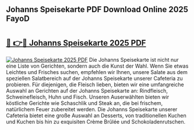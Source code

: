 ## Johanns Speisekarte PDF Download Online 2025 FayoD

# <h2><a href="http://gc7xtz.nevu.top/?p=Johanns+Speisekarte">🔗 👉🔴 Johanns Speisekarte 2025 PDF</a></h2>

[![Johanns Speisekarte 2025 PDF](https://i.imgur.com/dBaPXMq.png)](http://gc7xtz.nevu.top/?p=Johanns+Speisekarte)
Die Johanns Speisekarte ist nicht nur eine Liste von Gerichten, sondern auch die Kunst der Wahl. Wenn Sie etwas Leichtes und Frisches suchen, empfehlen wir Ihnen, unsere Salate aus dem speziellen Salatbereich auf der Johanns Speisekarte unserer Cafeteria zu probieren. Für diejenigen, die Fleisch lieben, bieten wir eine umfangreiche Auswahl an Gerichten auf der Johanns Speisekarte an: Rindfleisch, Schweinefleisch, Huhn und Fisch. Unseren Auserwählten bieten wir köstliche Gerichte wie Schaschlik und Steak an, die bei frischem, natürlichem Feuer zubereitet werden. Die Johanns Speisekarte unserer Cafeteria bietet eine große Auswahl an Desserts, von traditionellen Kuchen und Kuchen bis hin zu exquisiten Crème Brûlée und Schokoladenrutschen.
